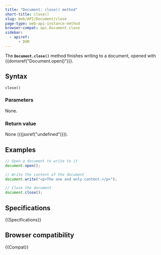 ```yaml
---
title: "Document: close() method"
short-title: close()
slug: Web/API/Document/close
page-type: web-api-instance-method
browser-compat: api.Document.close
sidebar:
  - apiref:
      - DOM
---
```


The **`Document.close()`** method finishes writing to a
document, opened with {{domxref("Document.open()")}}.

## Syntax

```js-nolint
close()
```

### Parameters

None.

### Return value

None ({{jsxref("undefined")}}).

## Examples

```js
// Open a document to write to it
document.open();

// Write the content of the document
document.write("<p>The one and only content.</p>");

// Close the document
document.close();
```

## Specifications

{{Specifications}}

## Browser compatibility

{{Compat}}
